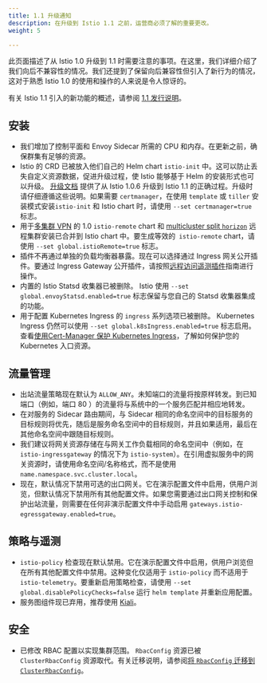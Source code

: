 ```yaml
---
title: 1.1 升级通知
description: 在升级到 Istio 1.1 之前，运营商必须了解的重要更改。
weight: 5

---
```


此页面描述了从 Istio 1.0 升级到 1.1 时需要注意的事项。在这里，我们详细介绍了我们向后不兼容性的情况。我们还提到了保留向后兼容性但引入了新行为的情况，这对于熟悉 Istio 1.0 的使用和操作的人来说是令人惊讶的。

有关 Istio 1.1 引入的新功能的概述，请参阅 [1.1 发行说明](/about/notes/1.1/)。

## 安装

- 我们增加了控制平面和 Envoy Sidecar 所需的 CPU 和内存。在更新之前，确保群集有足够的资源。
- Istio 的 CRD 已被放入他们自己的 Helm chart `istio-init` 中。这可以防止丢失自定义资源数据，促进升级过程，使 Istio 能够基于 Helm 的安装形式也可以升级。 [升级文档](/docs/setup/kubernetes/upgrade/steps/) 提供了从 Istio 1.0.6 升级到 Istio 1.1 的正确过程。升级时请仔细遵循这些说明。如果需要 `certmanager`，在使用 `template` 或 `tiller` 安装模式安装`istio-init` 和 Istio chart 时，请使用 `--set certmanager=true` 标志。
- 用于[多集群 VPN](/docs/setup/kubernetes/install/multicluster/vpn/) 的 1.0 `istio-remote` chart 和 [multicluster split `horizo​​n`](/docs/examples/multicluster/split-horizon-eds/) 远程集群安装已合并到 Istio chart 中。要生成等效的` istio-remote` chart，请使用 `--set global.istioRemote=true` 标志。
- 插件不再通过单独的负载均衡器暴露。现在可以选择通过 Ingress 网关公开插件。要通过 Ingress Gateway 公开插件，请按照[远程访问遥测插件](/docs/tasks/telemetry/gateways/)指南进行操作。
- 内置的 Istio Statsd 收集器已被删除。 Istio 使用 `--set global.envoyStatsd.enabled=true` 标志保留与您自己的 Statsd 收集器集成的功能。
- 用于配置 Kubernetes Ingress 的 `ingress` 系列选项已被删除。 Kubernetes Ingress 仍然可以使用 `--set global.k8sIngress.enabled=true` 标志启用。查看[使用Cert-Manager 保护 Kubernetes Ingress](/docs/examples/advanced-gateways/ingress-certmgr/)，了解如何保护您的 Kubernetes 入口资源。

## 流量管理

- 出站流量策略现在默认为 `ALLOW_ANY`。未知端口的流量将按原样转发。到已知端口（例如，端口 80 ）的流量将与系统中的一个服务匹配并相应地转发。
- 在对服务的 Sidecar 路由期间，与 Sidecar 相同的命名空间中的目标服务的目标规则将优先，随后是服务命名空间中的目标规则，并且如果适用，最后在其他命名空间中跟随目标规则。
- 我们建议将网关资源存储在与网关工作负载相同的命名空间中（例如，在 `istio-ingressgateway` 的情况下为 `istio-system`）。在引用虚拟服务中的网关资源时，请使用命名空间/名称格式，而不是使用 `name.namespace.svc.cluster.local`。
- 现在，默认情况下禁用可选的出口网关。它在演示配置文件中启用，供用户浏览，但默认情况下禁用所有其他配置文件。如果您需要通过出口网关控制和保护出站流量，则需要在任何非演示配置文件中手动启用 `gateways.istio-egressgateway.enabled=true`。

## 策略与遥测

- `istio-policy` 检查现在默认禁用。它在演示配置文件中启用，供用户浏览但在所有其他配置文件中禁用。这种变化仅适用于 `istio-policy` 而不适用于 `istio-telemetry`。要重新启用策略检查，请使用 `--set global.disablePolicyChecks=false` 运行 `helm template` 并重新应用配置。
- 服务图组件现已弃用，推荐使用 [Kiali](https://www.kiali.io/)。

## 安全

- 已修改 RBAC 配置以实现集群范围。 `RbacConfig` 资源已被 `ClusterRbacConfig` 资源取代。有关迁移说明，请参阅[将 `RbacConfig` 迁移到 `ClusterRbacConfig`](/docs/setup/kubernetes/upgrade/steps/#migrating-from-rbacconfig-to-clusterrbacconfig)。
